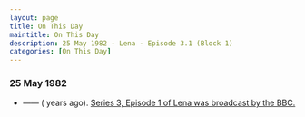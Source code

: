 ```yaml
---
layout: page
title: On This Day
maintitle: On This Day
description: 25 May 1982 - Lena - Episode 3.1 (Block 1)
categories: [On This Day]
---
```


### 25 May 1982
* —— (<span id="age"></span> years ago). [Series 3, Episode 1 of Lena was broadcast by the BBC.](/bbc%20one/lena%20-%20series%203/1982/05/25/lena.html)

<!-- Script for calculating number of years ago -->
<script>
var dob = '19820525';
var year = Number(dob.substr(0, 4));
var month = Number(dob.substr(4, 2)) - 1;
var day = Number(dob.substr(6, 2));
var today = new Date();
var age = today.getFullYear() - year;
if (today.getMonth() < month || (today.getMonth() == month && today.getDate() < day)) {
  age--;
}
document.getElementById("age").innerHTML=age;
</script>
